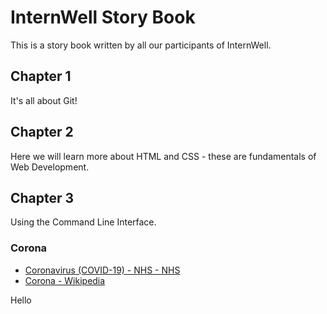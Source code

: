 # InternWell Story Book

This is a story book written by all our participants of InternWell.

## Chapter 1

It's all about Git!

## Chapter 2

Here we will learn more about HTML and CSS - these are fundamentals of Web Development.

## Chapter 3

Using the Command Line Interface.

### Corona

- [Coronavirus (COVID-19) - NHS - NHS](https://www.nhs.uk/conditions/coronavirus-covid-19/)
- [Corona - Wikipedia](https://en.wikipedia.org/wiki/Corona)

Hello
